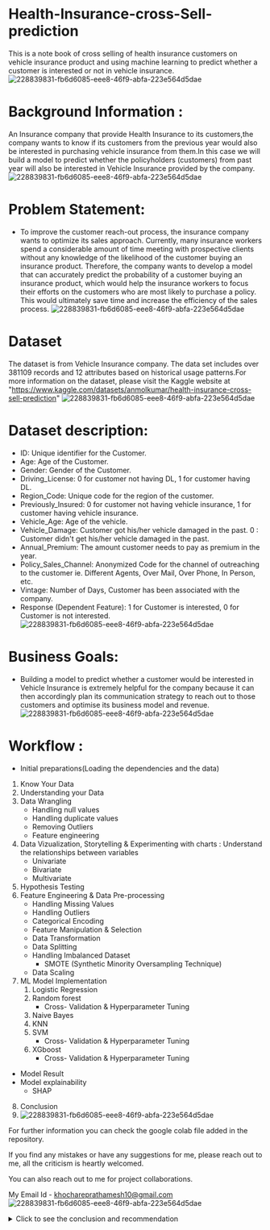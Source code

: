# Health-Insurance-cross-Sell-prediction
This is a note book of cross selling of health insurance customers on vehicle insurance product and using machine learning to predict whether a customer is interested or not in vehicle insurance.
![228839831-fb6d6085-eee8-46f9-abfa-223e564d5dae](https://user-images.githubusercontent.com/121234763/233061900-08233bb6-ad5b-45bf-b4d3-9b185a3058b0.png)

# Background Information :
An Insurance company that provide Health Insurance to its customers,the company wants to know if its customers from the previous year would also be interested in purchasing vehicle insurance from them.In this case we will build a model to predict whether the policyholders (customers) from past year will also be interested in Vehicle Insurance provided by the company.
![228839831-fb6d6085-eee8-46f9-abfa-223e564d5dae](https://user-images.githubusercontent.com/121234763/233061921-61635004-cb22-4b5a-93ac-c967cbfbaa50.png)

# Problem Statement:
* To improve the customer reach-out process, the insurance company wants to optimize its sales approach. Currently, many insurance workers spend a considerable amount of time meeting with prospective clients without any knowledge of the likelihood of the customer buying an insurance product. Therefore, the company wants to develop a model that can accurately predict the probability of a customer buying an insurance product, which would help the insurance workers to focus their efforts on the customers who are most likely to purchase a policy. This would ultimately save time and increase the efficiency of the sales process.
![228839831-fb6d6085-eee8-46f9-abfa-223e564d5dae](https://user-images.githubusercontent.com/121234763/233061935-75467160-e094-4659-9427-e67f32cb6c9c.png)

# Dataset
The dataset is from Vehicle Insurance company. The data set includes over 381109 records and 12 attributes based on historical usage patterns.For more information on the dataset, please visit the Kaggle website at 
"https://www.kaggle.com/datasets/anmolkumar/health-insurance-cross-sell-prediction"
![228839831-fb6d6085-eee8-46f9-abfa-223e564d5dae](https://user-images.githubusercontent.com/121234763/233061942-0ac2289c-1cea-40ba-8215-dd413793e527.png)

# Dataset description:
* ID: Unique identifier for the Customer.
* Age: Age of the Customer.
* Gender: Gender of the Customer.
* Driving_License: 0 for customer not having DL, 1 for customer having DL.
* Region_Code: Unique code for the region of the customer.
* Previously_Insured: 0 for customer not having vehicle insurance, 1 for customer having vehicle insurance.
* Vehicle_Age: Age of the vehicle.
* Vehicle_Damage: Customer got his/her vehicle damaged in the past. 0 : Customer didn't get his/her vehicle damaged in the past.
* Annual_Premium: The amount customer needs to pay as premium in the year.
* Policy_Sales_Channel: Anonymized Code for the channel of outreaching to the customer ie. Different Agents, Over Mail, Over Phone, In Person, etc.
* Vintage: Number of Days, Customer has been associated with the company.
* Response (Dependent Feature): 1 for Customer is interested, 0 for Customer is not interested.
![228839831-fb6d6085-eee8-46f9-abfa-223e564d5dae](https://user-images.githubusercontent.com/121234763/233061954-8cd76997-1939-45ff-b305-0adb29bb1839.png)

# Business Goals: 
* Building a model to predict whether a customer would be interested in Vehicle Insurance is extremely helpful for the company because it can then accordingly plan its communication strategy to reach out to those customers and optimise its business model and revenue.
![228839831-fb6d6085-eee8-46f9-abfa-223e564d5dae](https://user-images.githubusercontent.com/121234763/233061964-e21a1b8e-e5b8-4dbd-a4c5-ef280cdae221.png)

# Workflow :
* Initial preparations(Loading the dependencies and the data)

1. Know Your Data
2. Understanding your Data
3. Data Wrangling
     * Handling null values
     * Handling duplicate values
     * Removing Outliers
     * Feature engineering
4. Data Vizualization, Storytelling & Experimenting with charts : Understand the relationships between variables
     * Univariate
     * Bivariate
     * Multivariate
5. Hypothesis Testing
6. Feature Engineering & Data Pre-processing
     * Handling Missing Values
     * Handling Outliers
     * Categorical Encoding
     * Feature Manipulation & Selection
     * Data Transformation
     * Data Splitting
     * Handling Imbalanced Dataset
         * SMOTE (Synthetic Minority Oversampling Technique)
     * Data Scaling
7. ML Model Implementation
     1. Logistic Regression
     2. Random forest
        * Cross- Validation & Hyperparameter Tuning
     3. Naive Bayes
     4. KNN
     5. SVM
        * Cross- Validation & Hyperparameter Tuning
     6. XGboost
        * Cross- Validation & Hyperparameter Tuning
* Model Result
* Model explainability
    * SHAP
8. Conclusion
9. ![228839831-fb6d6085-eee8-46f9-abfa-223e564d5dae](https://user-images.githubusercontent.com/121234763/233061996-4be90f22-f04e-43e1-92f0-b66024e36d16.png)


For further information you can check the google colab file added in the repository.

If you find any mistakes or have any suggestions for me, please reach out to me, all the criticism is heartly welcomed.

You can also reach out to me for project collaborations.

My Email Id - khochareprathamesh10@gmail.com
![228839831-fb6d6085-eee8-46f9-abfa-223e564d5dae](https://user-images.githubusercontent.com/121234763/233062015-ba1e7f39-2d37-46bd-89ed-b97a2b6085ec.png)

<details>
<summary>Click to see the conclusion and recommendation</summary>
<br>

# Conclusion: 
Conclusions drawn from EDA  -:
1. From this dataset of health insurance, **Only 12 percent** of people are interested in Vehicle Insurance.
2. **Almost 96%**(53-> between 1-2 Year + 43 -> less than 1 Year) of customers have a vehicle age that's **less than 2 years.** from our analysis, customers who has more than 2 years of vehicle age are more interested with vehicle insurance advertisment, while customers who has **less then one year** of vehicle age, **only 4%** of them are actually interesred with vehicle insurance.
 * 17.3 % people with Vehicle age between 1 to 2 years are interested in Insurance.
 * 4.37 % people having vehicle age less than 1 year are interested in insurance.
 * 29.37 % people having vehicle age more than 2 years are interested in Insurance.
3. we also found out that a newer vehicle are more likely to have a vehicle insurance, with vehicle that's **less than one year 66% of those are insured** , vehicle that's **older than one year but less than 2 years are 33% insured**, while **less than one percent of vehicle that's older than 2 years are insured.** This should explain why customer who owns a newer vehicle are less likely to be intersted with insurance promotion, because they probably alredy have one. 
4. Almost every customer **who already have a vehicle insurance** is **not interested** with another vehicle insurance. **54%** people are not insured yet.out of all customer who does not have a vehicle insurance almost a **quarter(23%)** of them **are intersted** with vehicle insurance.
5. **Middle age** people are more interested in vehicle insurance **(20.04%)** as compared to Oldage(9.68%) and Youngage (6.55%).
6. **71% middle age** people are **not** previously insured. 63% Oldage and 37% Young age customers are not insured yet.
7. Customers **who never had vehicle damaged only 0.5 % of those customers are intersted** with vehicle insurance, 87% of customers who never had any vehicle damaged already have a vehicle insurance.
8. **99%** of Youngage have a vehicle that's **less than one year** of age, and from our analysis before that vehicle that's less than one year are 66% already insured. also almost 63% of Youngage people are already have vehicle insurance.
    
 **This conculed that Youngage are more likely to already have a vehicle insurance before our vehicle insurance team approached, and that's a major factor why Youngage are least likely to be interested with our vehicle insurance, because they already have one.**

**So who's actually interested with our vehicle insurance ?**
 
From the responses there are **12 % of our health insurance customers are interested** with the vehicle insurance product but who are those people?
    
1. **First, Customer who does not have a a vehicle insurance**, out of all customers who does not have a vehicle insurance **22.5 %** of them says that they're interested with vehicle insurance product

2. **customers who has vehicle that's older than 2 years** our analysis before mentioned that only less than **one percent** of car that's older than 2 years are previouly insured, by not having a vehicle insurance they're more likely to be intersted with our vehicle insurance, our data show's that customer who has vehicle that's more than 2 years are **7 times** more likely to be intersted with vehicle insurance compared to customer who own a vehicle less than one year.

3. **customers who have had a vehicle damaged in the past from our analysis we found out that **95 %** of customers who have had vehicle damage in the past still doesn't have a vehicle insurance.

**Which Customer Generation that's most likely to be interested in Vehicle insurance ?**
 
 our analysis shows that **Middle age** has the highest percentage to be intersteed with vehicle insurance, to be precise, **20.03 %** of GEN X are interested with vehicle insurance, this might be because **71% Middle age** people does not have a vehicle insurace, and Middle age has the highest percentage of vehicle damager the past **(67%)** among other generation.

    
Conclusions drawn from ML Model -:
* Implimented 6 classification ML Models Logistic Regression, Random forest, XGboost, Naive Bayes, KNN and SVM in our analysis.
* Considered Naive_bayes as our final optimal model as we are getting highest recall(96%), f1 score(81%), accuracy(78%) and auc-roc(84%) from it.
* Age, sex and pulse pressure are the** highest contributing features** towards the predictions.
![228839831-fb6d6085-eee8-46f9-abfa-223e564d5dae](https://user-images.githubusercontent.com/121234763/233062015-ba1e7f39-2d37-46bd-89ed-b97a2b6085ec.png)
 
    
# Recommendation

1. Work with dealership to capture millenial market
as we know from the analysis that millenials are less likely to be intersted with vehicle insurance because of most of them have a vehicle that's less than one year of age, and vehicle with less then one year of age are most likely to be insured so in conclution they already have one, and so they're not interested. By working together with a dealership that sells a brand new car, we could tackle this problem, our insurance company could have a bundling product of brand new vehicle and a free promotional vehicle insurance for certain period of months. we hope that by working together with vehicle dealership we could target more millenials customers.

2. Target & Educate Customers Who had Vehicle Damage in the past
95% customers who have had a vehicle damaged in the past still does not have a vehicle insurance this is a gold mine for our vehicle insurance, since customers are more likely to be interested in vehicle insurance if they've a vehicle damage in the past.

we could to a targeted marketing to this customers, by showing the benefits of having a vehicle insurance and how it will protect you if you ever had a vehicle damaged in the future

3. Benfits for customer who has a vehicle that's more than 2 years
having an older vehicle means having more problem compared to newer vehicle, problems like overheating, radiator problem and, etc are common with older cars, fixing those kind of stuff could be costly or having problem like that in the middle of a road could be troublesome. Since only less than one percent of customer who's actually owned car that's older than 2 years and insured, we could focus more on the problems that car over two years might have and the pain point of customers that owned older car and we should construct the benefits on those pain points, since customer with vehicle age over 2 years are the most likely to be intersted with vehicle insurance

4. Use Machine Learning Algorith to have predict the response outcome of a customer
Using the Logistic regression machine learning that has recall of 96.5 % will speed up and find out which customer who actually intersted in vehicle insurance, and we could focus our resource just based on the customers that's interested    
